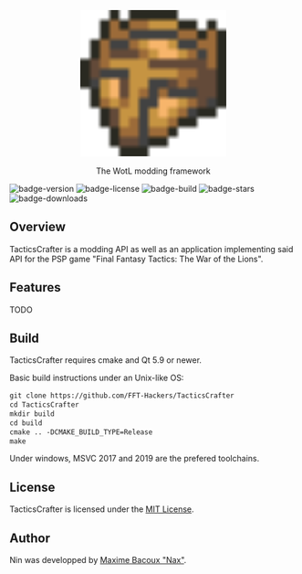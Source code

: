 <p align="center">
  <img alt="nin logo" with="256" height="256" src="https://raw.githubusercontent.com/FFT-Hackers/TacticsCrafter/master/res/icon.png"/>
  <p align="center">The WotL modding framework</p>
</p>

![badge-version](https://img.shields.io/github/v/release/FFT-Hackers/TacticsCrafter?include_prereleases)
![badge-license](https://img.shields.io/badge/license-MIT-brightgreen)
![badge-build](https://img.shields.io/github/workflow/status/FFT-Hackers/TacticsCrafter/Nin)
![badge-stars](https://img.shields.io/github/stars/FFT-Hackers/TacticsCrafter)
![badge-downloads](https://img.shields.io/github/downloads/FFT-Hackers/TacticsCrafter/total)

## Overview

TacticsCrafter is a modding API as well as an application implementing said API for the PSP game "Final Fantasy Tactics: The War of the Lions".

## Features

TODO

## Build

TacticsCrafter requires cmake and Qt 5.9 or newer.

Basic build instructions under an Unix-like OS:

    git clone https://github.com/FFT-Hackers/TacticsCrafter
    cd TacticsCrafter
    mkdir build
    cd build
    cmake .. -DCMAKE_BUILD_TYPE=Release
    make

Under windows, MSVC 2017 and 2019 are the prefered toolchains.

## License

TacticsCrafter is licensed under the [MIT License](LICENSE).

## Author

Nin was developped by [Maxime Bacoux "Nax"](https://github.com/Nax).
